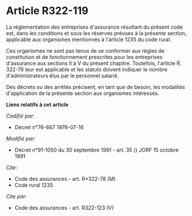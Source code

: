# Article R322-119

La réglementation des entreprises d'assurance résultant du présent code est, dans les conditions et sous les réserves prévues
à la présente section, applicable aux organismes mentionnés à l'article 1235 du code rural.

Ces organismes ne sont pas tenus de se conformer aux règles de constitution et de fonctionnement prescrites pour les
entreprises d'assurance aux sections II à V du présent chapitre. Toutefois, l'article R. 322-78 leur est applicable et les
statuts doivent indiquer le nombre d'administrateurs élus par le personnel salarié.

Des décrets ou des arrêtés précisent, en tant que de besoin, les modalités d'application de la présente section aux
organismes intéressés.

**Liens relatifs à cet article**

_Codifié par_:

  - Décret n°76-667 1976-07-16

_Modifié par_:

  - Décret n°91-1050 du 30 septembre 1991 - art. 35 () JORF 15 octobre 1991

_Cite_:

  - Code des assurances - art. R*322-78 (M)
  - Code rural 1235

_Cité par_:

  - Code des assurances - art. R322-123 (V)
